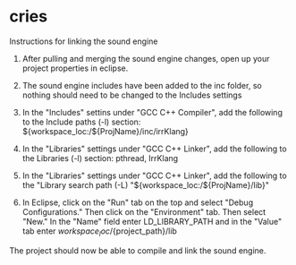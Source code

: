 # cries

Instructions for linking the sound engine

1. After pulling and merging the sound engine changes, open up your project
   properties in eclipse.

2. The sound engine includes have been added to the inc folder, so nothing 
   should need to be changed to the Includes settings

3. In the "Includes" settins under "GCC C++ Compiler", add the following to
   the Include paths (-l) section:
   ${workspace_loc:/${ProjName}/inc/irrKlang}

4. In the "Libraries" settings under "GCC C++ Linker", add the following to 
   the Libraries (-l) section:
	pthread,
	IrrKlang

5. In the "Libraries" settings under "GCC C++ Linker", add the following to
   the "Library search path (-L)
	"${workspace_loc:/${ProjName}/lib}"

6. In Eclipse, click on the "Run" tab on the top and select "Debug Configurations."
   Then click on the "Environment" tab. Then select "New." In the "Name" field
   enter LD_LIBRARY_PATH and in the "Value" tab enter ${workspace_loc}/${project_path}/lib 

The project should now be able to compile and link the sound engine.